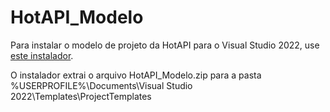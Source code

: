 # HotAPI_Modelo

Para instalar o modelo de projeto da HotAPI para o Visual Studio 2022, use <a href="https://github.com/mrebello/HotAPI_Modelo/raw/master/HotAPI_Modelo_install.exe">este  instalador</a>.

O instalador extrai o arquivo HotAPI_Modelo.zip para a pasta
%USERPROFILE%\Documents\Visual Studio 2022\Templates\ProjectTemplates


